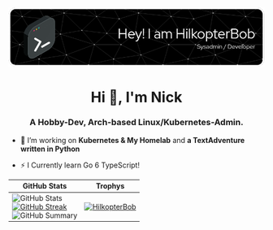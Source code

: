 ![Header](./github-header-image.png)

<h1 align="center">Hi 👋, I'm Nick</h1>
<h3 align="center">A Hobby-Dev, Arch-based Linux/Kubernetes-Admin.</h3>

- 🔭 I’m working on **Kubernetes & My Homelab** and **a TextAdventure written in Python**

- ⚡ I Currently learn Go 6 TypeScript!

| GitHub Stats | Trophys |
|----------|----------|
| ![GitHub Stats](http://github-profile-summary-cards.vercel.app/api/cards/stats?username=HilkopterBob&theme=tokyonight)  <br/> [![GitHub Streak](https://github-readme-streak-stats.herokuapp.com?user=HilkopterBob&theme=tokyonight&hide_border=true&date_format=j%20M%5B%20Y%5D&card_width=480)](https://git.io/streak-stats) <br/> ![GitHub Summary](http://github-profile-summary-cards.vercel.app/api/cards/profile-details?username=HilkopterBob&theme=tokyonight&column=3&margin-w=15&margin-h=15) | <p align="left"> <a href="https://github.com/ryo-ma/github-profile-trophy"><img src="https://github-profile-trophy.vercel.app/?username=HilkopterBob&column=3&margin-w=15&margin-h=15" alt="HilkopterBob" /></a> </p> |



